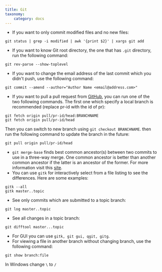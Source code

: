 ```yaml
---
title: Git
taxonomy:
    category: docs
---
```


* If you want to only commit modified files and no new files:

```
git status | grep -i modified | awk '{print $2}' | xargs git add
```

* If you want to know Git root directory, the one that has `.git` directory, run the following command:
```
git rev-parse --show-toplevel
```

* If you want to change the email address of the last commit which you didn't push, use the following command:
```
git commit --amend --author="Author Name <email@address.com>"
```

* If you want to pull a pull request from [GitHub](https://github.com), you can run one of the two following commands. The first one which specify a local branch is recommended (replace pr-id with the id of pr):

```
git fetch origin pull/pr-id/head:BRANCHNAME
git fetch origin pull/pr-id/head
```
Then you can switch to new branch using `git checkout BRANCHNAME`. then run the following command to update the branch in the future:
```
git pull origin pull/pr-id/head
```
* `git merge-base` finds best common ancestor(s) between two commits to use in a three-way merge. One common ancestor is better than another common ancestor if the latter is an ancestor of the former. For more information visit this [site](https://git-scm.com/docs/git-merge-base).
* You can use `gitk` for interactively select from a file listing to see the differences. Here are some examples:
```
gitk --all
gitk master..topic
```
* See only commits which are submitted to a topic branch:
```
git log master..topic
```
* See all changes in a topic branch:
```
git difftool master...topic
```

* For GUI you can use `gitk, git gui, qgit, gitg`.
* For viewing a file in another branch without changing branch, use the following command:
```
git show branch:file
```
In Windows change `\` to `/`

